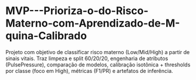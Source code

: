 # MVP---Prioriza-o-do-Risco-Materno-com-Aprendizado-de-M-quina-Calibrado
Projeto com objetivo de classificar risco materno (Low/Mid/High) a partir de sinais vitais. Traz limpeza e split 60/20/20, engenharia de atributos (PulsePressure), comparação de modelos, calibração isotônica + thresholds por classe (foco em High), métricas (F1/PR) e artefatos de inferência.
